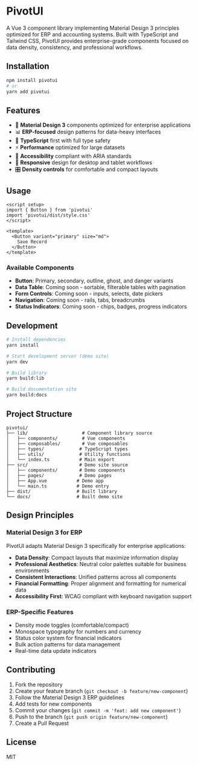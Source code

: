 # PivotUI

A Vue 3 component library implementing Material Design 3 principles optimized for ERP and accounting systems. Built with TypeScript and Tailwind CSS, PivotUI provides enterprise-grade components focused on data density, consistency, and professional workflows.

## Installation

```bash
npm install pivotui
# or
yarn add pivotui
```

## Features

- 🎨 **Material Design 3** components optimized for enterprise applications
- 📊 **ERP-focused** design patterns for data-heavy interfaces  
- 🔧 **TypeScript** first with full type safety
- ⚡ **Performance** optimized for large datasets
- 🎯 **Accessibility** compliant with ARIA standards
- 📱 **Responsive** design for desktop and tablet workflows
- 🎛️ **Density controls** for comfortable and compact layouts

## Usage

```vue
<script setup>
import { Button } from 'pivotui'
import 'pivotui/dist/style.css'
</script>

<template>
  <Button variant="primary" size="md">
    Save Record
  </Button>
</template>
```

### Available Components

- **Button**: Primary, secondary, outline, ghost, and danger variants
- **Data Table**: Coming soon - sortable, filterable tables with pagination
- **Form Controls**: Coming soon - inputs, selects, date pickers
- **Navigation**: Coming soon - rails, tabs, breadcrumbs
- **Status Indicators**: Coming soon - chips, badges, progress indicators

## Development

```bash
# Install dependencies
yarn install

# Start development server (demo site)
yarn dev

# Build library
yarn build:lib

# Build documentation site
yarn build:docs
```

## Project Structure

```
pivotui/
├── lib/                    # Component library source
│   ├── components/         # Vue components
│   ├── composables/        # Vue composables
│   ├── types/             # TypeScript types
│   ├── utils/             # Utility functions
│   └── index.ts           # Main export
├── src/                   # Demo site source
│   ├── components/        # Demo components
│   ├── pages/             # Demo pages
│   ├── App.vue           # Demo app
│   └── main.ts           # Demo entry
├── dist/                 # Built library
└── docs/                 # Built demo site
```

## Design Principles

### Material Design 3 for ERP
PivotUI adapts Material Design 3 specifically for enterprise applications:

- **Data Density**: Compact layouts that maximize information display
- **Professional Aesthetics**: Neutral color palettes suitable for business environments  
- **Consistent Interactions**: Unified patterns across all components
- **Financial Formatting**: Proper alignment and formatting for numerical data
- **Accessibility First**: WCAG compliant with keyboard navigation support

### ERP-Specific Features
- Density mode toggles (comfortable/compact)
- Monospace typography for numbers and currency
- Status color system for financial indicators
- Bulk action patterns for data management
- Real-time data update indicators

## Contributing

1. Fork the repository
2. Create your feature branch (`git checkout -b feature/new-component`)
3. Follow the Material Design 3 ERP guidelines
4. Add tests for new components
5. Commit your changes (`git commit -m 'feat: add new component'`)
6. Push to the branch (`git push origin feature/new-component`)
7. Create a Pull Request

## License

MIT
